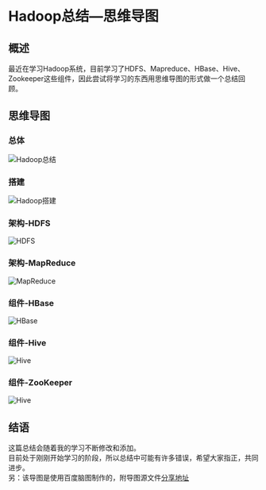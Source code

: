 # Hadoop总结—思维导图
## 概述
最近在学习Hadoop系统，目前学习了HDFS、Mapreduce、HBase、Hive、Zookeeper这些组件，因此尝试将学习的东西用思维导图的形式做一个总结回顾。

## 思维导图
### 总体

![Hadoop总结](https://github.com/learrn/Hadoop_note/blob/master/picture/Hadoop.png?raw=true)
### 搭建
![Hadoop搭建](https://github.com/learrn/Hadoop_note/blob/master/picture/init.png?raw=true)
### 架构-HDFS
![HDFS](https://github.com/learrn/Hadoop_note/blob/master/picture/HDFS.png?raw=true)
### 架构-MapReduce
![MapReduce](https://github.com/learrn/Hadoop_note/blob/master/picture/Mapreduce.png?raw=true)
### 组件-HBase
![HBase](https://github.com/learrn/Hadoop_note/blob/master/picture/Hbase.png?raw=true)
### 组件-Hive
![Hive](https://github.com/learrn/Hadoop_note/blob/master/picture/Hive.png?raw=true)
### 组件-ZooKeeper
![Hive](https://github.com/learrn/Hadoop_note/blob/master/picture/Zookeeper.png?raw=true)

## 结语
这篇总结会随着我的学习不断修改和添加。  
目前处于刚刚开始学习的阶段，所以总结中可能有许多错误，希望大家指正，共同进步。  
另：该导图是使用百度脑图制作的，附导图源文件[分享地址](http://naotu.baidu.com/file/9a47f37aaa5248f2039b256862d006c6?token=6fa11efb1c41bac8)
